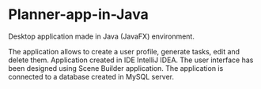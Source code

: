 # Planner-app-in-Java

Desktop application made in Java (JavaFX) environment.

The application allows to create a user profile, generate tasks, edit and delete them. 
Application created in IDE IntelliJ IDEA. The user interface has been designed using Scene Builder application. 
The application is connected to a database created in MySQL server. 
